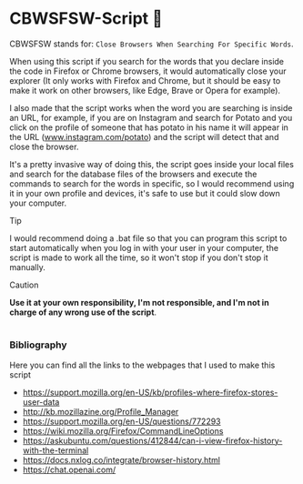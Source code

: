 # CBWSFSW-Script 📄
CBWSFSW stands for: `Close Browsers When Searching For Specific Words`.

When using this script if you search for the words that you declare inside the code in Firefox or Chrome browsers, it would automatically close your explorer (It only works with Firefox and Chrome, but it should be easy to make it work on other browsers, like Edge, Brave or Opera for example).

I also made that the script works when the word you are searching is inside an URL, for example, if you are on Instagram and search for Potato and you click on the profile of someone that has potato in his name it will appear in the URL (www.instagram.com/potato) and the script will detect that and close the browser.

It's a pretty invasive way of doing this, the script goes inside your local files and search for the database files of the browsers and execute the commands to search for the words in specific, so I would recommend using it in your own profile and devices, it's safe to use but it could slow down your computer.

> [!TIP]
> I would recommend doing a .bat file so that you can program this script to start automatically when you log in with your user in your computer, the script is made to work all the time, so it won't stop if you don't stop it manually.

> [!CAUTION]
> **Use it at your own responsibility, I'm not responsible, and I'm not in charge of any wrong use of the script**.

#

### Bibliography

Here you can find all the links to the webpages that I used to make this script

- https://support.mozilla.org/en-US/kb/profiles-where-firefox-stores-user-data
- http://kb.mozillazine.org/Profile_Manager
- https://support.mozilla.org/en-US/questions/772293
- https://wiki.mozilla.org/Firefox/CommandLineOptions
- https://askubuntu.com/questions/412844/can-i-view-firefox-history-with-the-terminal
- https://docs.nxlog.co/integrate/browser-history.html
- https://chat.openai.com/
